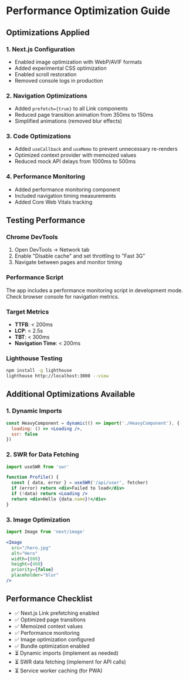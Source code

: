 # Performance Optimization Guide

## Optimizations Applied

### 1. Next.js Configuration
- Enabled image optimization with WebP/AVIF formats
- Added experimental CSS optimization
- Enabled scroll restoration
- Removed console logs in production

### 2. Navigation Optimizations
- Added `prefetch={true}` to all Link components
- Reduced page transition animation from 350ms to 150ms
- Simplified animations (removed blur effects)

### 3. Code Optimizations
- Added `useCallback` and `useMemo` to prevent unnecessary re-renders
- Optimized context provider with memoized values
- Reduced mock API delays from 1000ms to 500ms

### 4. Performance Monitoring
- Added performance monitoring component
- Included navigation timing measurements
- Added Core Web Vitals tracking

## Testing Performance

### Chrome DevTools
1. Open DevTools → Network tab
2. Enable "Disable cache" and set throttling to "Fast 3G"
3. Navigate between pages and monitor timing

### Performance Script
The app includes a performance monitoring script in development mode.
Check browser console for navigation metrics.

### Target Metrics
- **TTFB**: < 200ms
- **LCP**: < 2.5s
- **TBT**: < 300ms
- **Navigation Time**: < 200ms

### Lighthouse Testing
```bash
npm install -g lighthouse
lighthouse http://localhost:3000 --view
```

## Additional Optimizations Available

### 1. Dynamic Imports
```jsx
const HeavyComponent = dynamic(() => import('./HeavyComponent'), {
  loading: () => <Loading />,
  ssr: false
})
```

### 2. SWR for Data Fetching
```jsx
import useSWR from 'swr'

function Profile() {
  const { data, error } = useSWR('/api/user', fetcher)
  if (error) return <div>Failed to load</div>
  if (!data) return <Loading />
  return <div>Hello {data.name}!</div>
}
```

### 3. Image Optimization
```jsx
import Image from 'next/image'

<Image
  src="/hero.jpg"
  alt="Hero"
  width={800}
  height={400}
  priority={false}
  placeholder="blur"
/>
```

## Performance Checklist

- ✅ Next.js Link prefetching enabled
- ✅ Optimized page transitions
- ✅ Memoized context values
- ✅ Performance monitoring
- ✅ Image optimization configured
- ✅ Bundle optimization enabled
- ⏳ Dynamic imports (implement as needed)
- ⏳ SWR data fetching (implement for API calls)
- ⏳ Service worker caching (for PWA)